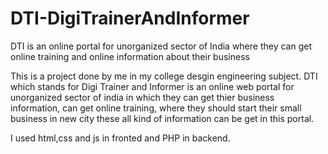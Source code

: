 # DTI-DigiTrainerAndInformer
DTI is an online portal for unorganized sector of India where they can get online training and online information about their business

This is a project done by me in my college desgin engineering subject.
DTI which stands for Digi Trainer and Informer is an online web portal for unorganized sector of india in which they can get thier 
business information, can get online training, where they should start their small business in new city these all kind of information
can be get in this portal. 

I used html,css and js in fronted and PHP in backend.
